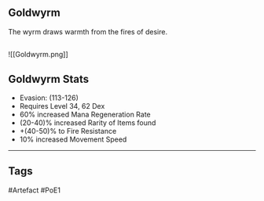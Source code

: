 ## Goldwyrm
The wyrm draws warmth from the fires of desire.
##
![[Goldwyrm.png]]
## Goldwyrm Stats
- Evasion: (113-126)
- Requires Level 34, 62 Dex
- 60% increased Mana Regeneration Rate
- (20-40)% increased Rarity of Items found
- +(40-50)% to Fire Resistance
- 10% increased Movement Speed


---
## Tags
#Artefact
#PoE1